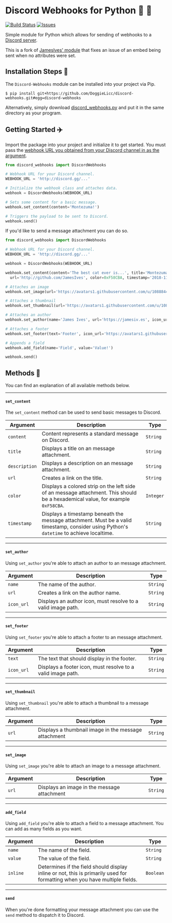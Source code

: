 # Discord Webhooks for Python 🔗 🐍

[![Build Status](https://travis-ci.org/DoggieLicc/discord-webhooks.svg?branch=master)](https://travis-ci.org/DoggieLicc/discord-webhooks) [![Issues](https://img.shields.io/github/issues/DoggieLicc/discord-webhooks.svg)](https://github.com/DoggieLicc/discord-webhooks/issues)

Simple module for Python which allows for sending of webhooks to a [Discord server](https://discordapp.com/).

This is a fork of [Jameslves' module](https://github.com/JamesIves/discord-webhooks) that fixes an issue of an embed being sent when no attributes were set.

## Installation Steps 💽
The `Discord-Webhooks` module can be installed into your project via Pip.

```
$ pip install git+https://github.com/DoggieLicc/discord-webhooks.git#egg=discord-webhooks
```

Alternatively, simply download [discord_webhooks.py](https://github.com/DoggieLicc/discord-webhooks/blob/master/discord_webhooks.py) and put it in the same directory as your program.

## Getting Started :airplane:

Import the package into your project and initialize it to get started. You must pass the [webhook URL you obtained from your Discord channel in as the argument](https://support.discordapp.com/hc/en-us/articles/228383668-Intro-to-Webhooks). 

```python
from discord_webhooks import DiscordWebhooks

# Webhook URL for your Discord channel.
WEBHOOK_URL = 'http://discord.gg/...'

# Initialize the webhook class and attaches data.
webhook = DiscordWebhooks(WEBHOOK_URL)

# Sets some content for a basic message.
webhook.set_content(content='Montezuma!')

# Triggers the payload to be sent to Discord.
webhook.send()

```

If you'd like to send a message attachment you can do so.


```python
from discord_webhooks import DiscordWebhooks

# Webhook URL for your Discord channel.
WEBHOOK_URL = 'http://discord.gg/...'

webhook = DiscordWebhooks(WEBHOOK_URL)

webhook.set_content(content='The best cat ever is...', title='Montezuma!', description='Seriously!', \
  url='http://github.com/JamesIves', color=0xF58CBA, timestamp='2018-11-09T04:10:42.039Z')

# Attaches an image
webhook.set_image(url='https://avatars1.githubusercontent.com/u/10888441?s=460&v=4')

# Attaches a thumbnail
webhook.set_thumbnail(url='https://avatars1.githubusercontent.com/u/10888441?s=460&v=4')

# Attaches an author
webhook.set_author(name='James Ives', url='https://jamesiv.es', icon_url='https://avatars1.githubusercontent.com/u/10888441?s=460&v=4')

# Attaches a footer
webhook.set_footer(text='Footer', icon_url='https://avatars1.githubusercontent.com/u/10888441?s=460&v=4')

# Appends a field
webhook.add_field(name='Field', value='Value!')

webhook.send()
```

## Methods 📡
You can find an explanation of all available methods below. 

---

#### `set_content`
The `set_content` method can be used to send basic messages to Discord.

| Argument  | Description | Type |
| ------------- | ------------- | ------------- |
| `content`  | Content represents a standard message on Discord. | `String` |
| `title`  | Displays a title on an message attachment. | `String` |
| `description`  | Displays a description on an message attachment. | `String` |
| `url`  | Creates a link on the title. | `String` |
| `color`  | Displays a colored strip on the left side of an message attachment. This should be a hexademical value, for example `0xF58CBA`. | `Integer` |
| `timestamp`  | Displays a timestamp beneath the message attachment. Must be a valid timestamp, consider using Python's `datetime` to achieve localtime.  | `String` |

---

#### `set_author`
Using `set_author` you're able to attach an author to an message attachment.

| Argument  | Description | Type |
| ------------- | ------------- | ------------- |
| `name`  | The name of the author. | `String` |
| `url`  | Creates a link on the author name. | `String` |
| `icon_url`  | Displays an author icon, must resolve to a valid image path. | `String` |

---

#### `set_footer`
Using `set_footer` you're able to attach a footer to an message attachment.

| Argument  | Description | Type |
| ------------- | ------------- | ------------- |
| `text`  | The text that should display in the footer. | `String` |
| `icon_url`  | Displays a footer icon, must resolve to a valid image path. | `String` |


---

#### `set_thumbnail`
Using `set_thumbnail` you're able to attach a thumbnail to a message attachment.

| Argument  | Description | Type |
| ------------- | ------------- | ------------- |
| `url`  | Displays a thumbnail image in the message attachment | `String` |

---

#### `set_image`
Using `set_image` you're able to attach an image to a message attachment.

| Argument  | Description | Type |
| ------------- | ------------- | ------------- |
| `url`  | Displays an image in the message attachment | `String` |

---

#### `add_field`
Using `add_field` you're able to attach a field to a message attachment. You can add as many fields as you want.

| Argument  | Description | Type |
| ------------- | ------------- | ------------- |
| `name`  | The name of the field. | `String` |
| `value`  | The value of the field. | `String` |
| `inline`  | Determines if the field should display inline or not, this is primarily used for formatting when you have multiple fields. | `Boolean` |

---

#### `send`
When you're done formatting your message attachment you can use the `send` method to dispatch it to Discord.
